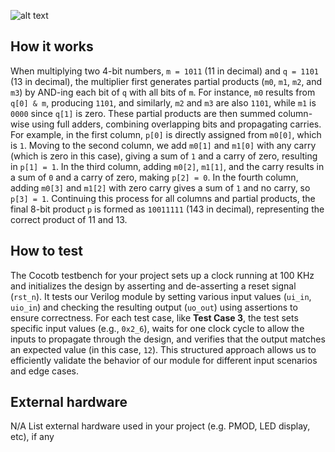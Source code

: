 <!---

This file is used to generate your project datasheet. Please fill in the information below and delete any unused
sections.

You can also include images in this folder and reference them in the markdown. Each image must be less than
512 kb in size and the combined size of all images must be less than 1 MB.
-->
![alt text](path/to/diag.png)
## How it works
When multiplying two 4-bit numbers, `m = 1011` (11 in decimal) and `q = 1101` (13 in decimal), the multiplier first generates partial products (`m0`, `m1`, `m2`, and `m3`) by AND-ing each bit of `q` with all bits of `m`. For instance, `m0` results from `q[0] & m`, producing `1101`, and similarly, `m2` and `m3` are also `1101`, while `m1` is `0000` since `q[1]` is zero. These partial products are then summed column-wise using full adders, combining overlapping bits and propagating carries. For example, in the first column, `p[0]` is directly assigned from `m0[0]`, which is `1`. Moving to the second column, we add `m0[1]` and `m1[0]` with any carry (which is zero in this case), giving a sum of `1` and a carry of zero, resulting in `p[1] = 1`. In the third column, adding `m0[2]`, `m1[1]`, and the carry results in a sum of `0` and a carry of zero, making `p[2] = 0`. In the fourth column, adding `m0[3]` and `m1[2]` with zero carry gives a sum of `1` and no carry, so `p[3] = 1`. Continuing this process for all columns and partial products, the final 8-bit product `p` is formed as `10011111` (143 in decimal), representing the correct product of 11 and 13.

## How to test
The Cocotb testbench for your project sets up a clock running at 100 KHz and initializes the design by asserting and de-asserting a reset signal (`rst_n`). It tests our Verilog module by setting various input values (`ui_in`, `uio_in`) and checking the resulting output (`uo_out`) using assertions to ensure correctness. For each test case, like **Test Case 3**, the test sets specific input values (e.g., `0x2_6`), waits for one clock cycle to allow the inputs to propagate through the design, and verifies that the output matches an expected value (in this case, `12`). This structured approach allows us to efficiently validate the behavior of our module for different input scenarios and edge cases.

## External hardware
N/A
List external hardware used in your project (e.g. PMOD, LED display, etc), if any

